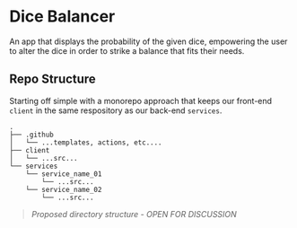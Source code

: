 # Dice Balancer

An app that displays the probability of the given dice, empowering the user
to alter the dice in order to strike a balance that fits their needs.

## Repo Structure

Starting off simple with a monorepo approach that keeps our front-end `client`
in the same respository as our back-end `services`.

```plain
.
├── .github
│   └── ...templates, actions, etc....
├── client
│   └── ...src...
└── services
    └── service_name_01
        └── ...src...
    └── service_name_02
        └── ...src...
```

> _Proposed directory structure - OPEN FOR DISCUSSION_
